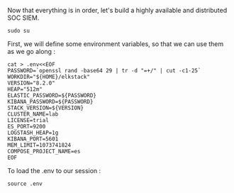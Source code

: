 Now that everything is in order, let's build a highly available and distributed SOC SIEM. 


```
sudo su
```
First, we will define some environment variables, so that we can use them as we go along :

```
cat > .env<<EOF
PASSWORD=`openssl rand -base64 29 | tr -d "=+/" | cut -c1-25`
WORKDIR="${HOME}/elkstack"
VERSION="8.2.0"
HEAP="512m"
ELASTIC_PASSWORD=${PASSWORD}
KIBANA_PASSWORD=${PASSWORD}
STACK_VERSION=${VERSION}
CLUSTER_NAME=lab
LICENSE=trial
ES_PORT=9200
LOGSTASH_HEAP=1g
KIBANA_PORT=5601
MEM_LIMIT=1073741824
COMPOSE_PROJECT_NAME=es
EOF
```

To load the .env to our session :

```
source .env
```
